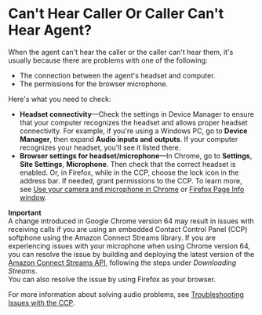 # Can't Hear Caller Or Caller Can't Hear Agent?<a name="cant-hear-caller"></a>

When the agent can't hear the caller or the caller can't hear them, it's usually because there are problems with one of the following: 
+ The connection between the agent's headset and computer\.
+ The permissions for the browser microphone\. 

Here's what you need to check:
+ **Headset connectivity**—Check the settings in Device Manager to ensure that your computer recognizes the headset and allows proper headset connectivity\. For example, if you're using a Windows PC, go to **Device Manager**, then expand **Audio inputs and outputs**\. If your computer recognizes your headset, you'll see it listed there\. 
+ **Browser settings for headset/microphone**—In Chrome, go to **Settings**, **Site Settings**, **Microphone**\. Then check that the correct headset is enabled\. Or, in Firefox, while in the CCP, choose the lock icon in the address bar\. If needed, grant permissions to the CCP\. To learn more, see [Use your camera and microphone in Chrome](https://support.google.com/chrome/answer/2693767?hl=en) or [Firefox Page Info window](https://support.mozilla.org/en-US/kb/firefox-page-info-window)\.

**Important**  
A change introduced in Google Chrome version 64 may result in issues with receiving calls if you are using an embedded Contact Control Panel \(CCP\) softphone using the Amazon Connect Streams library\. If you are experiencing issues with your microphone when using Chrome version 64, you can resolve the issue by building and deploying the latest version of the [Amazon Connect Streams API](https://github.com/aws/amazon-connect-streams/blob/master/Documentation.md#downloading-streams), following the steps under *Downloading Streams*\.  
You can also resolve the issue by using Firefox as your browser\.

For more information about solving audio problems, see [Troubleshooting Issues with the CCP](troubleshooting.md)\. 